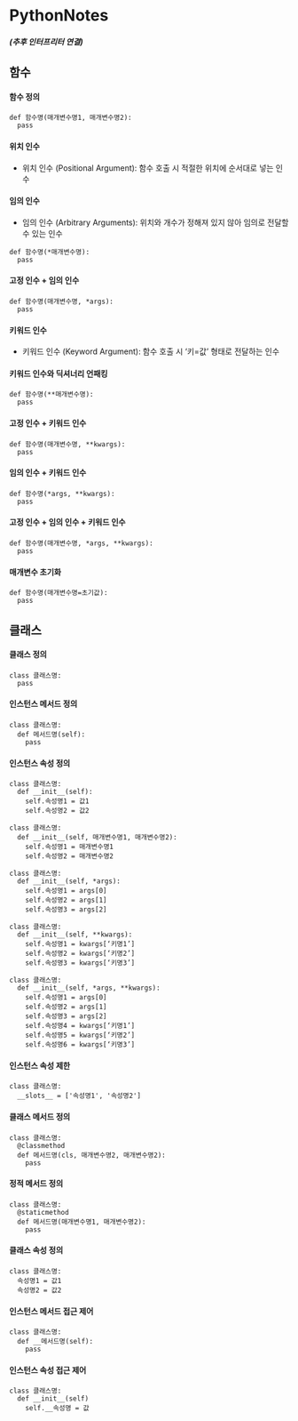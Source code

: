# PythonNotes
##### (추후 인터프리터 연결)

## 함수
#### 함수 정의
```
def 함수명(매개변수명1, 매개변수명2):
  pass
```

#### 위치 인수
- 위치 인수 (Positional Argument): 함수 호출 시 적절한 위치에 순서대로 넣는 인수 

#### 임의 인수
- 임의 인수 (Arbitrary Arguments): 위치와 개수가 정해져 있지 않아 임의로 전달할 수 있는 인수
```
def 함수명(*매개변수명):
  pass
```

#### 고정 인수 + 임의 인수
```
def 함수명(매개변수명, *args):
  pass
```

#### 키워드 인수
- 키워드 인수 (Keyword Argument): 함수 호출 시 ‘키=값’ 형태로 전달하는 인수

#### 키워드 인수와 딕셔너리 언패킹
```
def 함수명(**매개변수명):
  pass
```

#### 고정 인수 + 키워드 인수
```
def 함수명(매개변수명, **kwargs):
  pass
```

#### 임의 인수 + 키워드 인수
```
def 함수명(*args, **kwargs):
  pass
```

#### 고정 인수 + 임의 인수 + 키워드 인수
```
def 함수명(매개변수명, *args, **kwargs):
  pass
```

#### 매개변수 초기화
```
def 함수명(매개변수명=초기값):
  pass
```

## 클래스
#### 클래스 정의
```
class 클래스명:
  pass
```

#### 인스턴스 메서드 정의
```
class 클래스명:
  def 메서드명(self):
    pass
```

#### 인스턴스 속성 정의
```
class 클래스명:
  def __init__(self):
    self.속성명1 = 값1
    self.속성명2 = 값2
```

```
class 클래스명:
  def __init__(self, 매개변수명1, 매개변수명2):
    self.속성명1 = 매개변수명1
    self.속성명2 = 매개변수명2
```

```
class 클래스명:
  def __init__(self, *args):
    self.속성명1 = args[0]
    self.속성명2 = args[1]
    self.속성명3 = args[2]
```

```
class 클래스명:
  def __init__(self, **kwargs):
    self.속성명1 = kwargs[‘키명1’]
    self.속성명2 = kwargs[‘키명2’]
    self.속성명3 = kwargs[‘키명3’]
```

```
class 클래스명:
  def __init__(self, *args, **kwargs):
    self.속성명1 = args[0]
    self.속성명2 = args[1]
    self.속성명3 = args[2]
    self.속성명4 = kwargs[‘키명1’]
    self.속성명5 = kwargs[‘키명2’]
    self.속성명6 = kwargs[‘키명3’]
```

#### 인스턴스 속성 제한
```
class 클래스명:
  __slots__ = ['속성명1', '속성명2']
```

#### 클래스 메서드 정의
```
class 클래스명:
  @classmethod
  def 메서드명(cls, 매개변수명2, 매개변수명2):
    pass
```

#### 정적 메서드 정의
```
class 클래스명:
  @staticmethod
  def 메서드명(매개변수명1, 매개변수명2):
    pass
```

#### 클래스 속성 정의
```
class 클래스명:
  속성명1 = 값1
  속성명2 = 값2
```

#### 인스턴스 메서드 접근 제어
```
class 클래스명:
  def __메서드명(self):
    pass
```

#### 인스턴스 속성 접근 제어
```
class 클래스명:
  def __init__(self)
    self.__속성명 = 값
```
